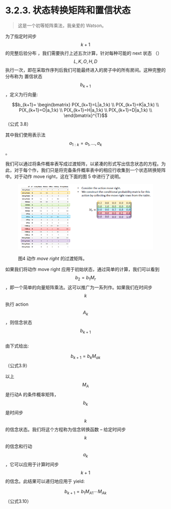 # 3.2.3. 状态转换矩阵和置信状态

> 这是一个初等矩阵乘法，我亲爱的 Watson。

为了指定时间步$$k+1$$
的完整后验分布 ，我们需要执行上述五次计算，针对每种可能的 next 状态 （）$$L,K,O,H,D$$
执行一次，即在采取作序列后我们可能最终进入的房子中的所有房间。这种完整的分布称为 置信状态$$b_{k+1}$$
，定义为行向量:

$$b_{k+1}= \begin{bmatrix} P(X_{k+1}=L|a_1:k) \\ P(X_{k+1}=K|a_1:k) \\ P(X_{k+1}=O|a_1:k) \\ P(X_{k+1}=H|a_1:k) \\ P(X_{k+1}=D|a_1:k) \\ \end{bmatrix}^{T}$$（公式 3.8）

其中我们使用表示法$$a_{1:k}=a_1,\dots,a_k$$。

我们可以通过将条件概率表写成过渡矩阵，以紧凑的形式写出信念状态的方程。为此，对于每个作，我们只是将完备条件概率表中的相应行收集到一个状态转换矩阵中。对于动作 move right，这在下面的图 5 中进行了说明。

<figure><img src="../../.gitbook/assets/image.png" alt=""><figcaption><p>图4 动作 <em>move right</em> 的过渡矩阵。</p></figcaption></figure>

如果我们将动作 move right 应用于初始状态，通过简单的计算，我们可以看到$$b_2=b_1M_r$$
，即一个简单的向量矩阵乘法。这可以推广为一系列作。如果我们在时间步$$k$$
执行 action$$A_k$$
，则信念状态$$b_{k+1}$$
\
由下式给出:

$$b_{k+1}=b_kM_{ak}$$（公式3.9）

以上$$M_A$$
是行动A
的条件概率矩阵，
$$b_k$$是时间步
$$k$$的信念状态。我们将这个方程称为信念转换函数 – 给定时间步$$k$$
的信念和行动$$a_k$$
，它可以应用于计算时间步$$k+1$$
的信念。此结果可以递归地应用于 yield:

$$b_{k+1}=b_1M_{A1}\cdots M_{Ak}$$（公式3.10）
